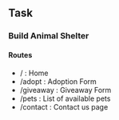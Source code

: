 ## Task

### Build Animal Shelter

#### Routes

- / : Home
- /adopt : Adoption Form
- /giveaway : Giveaway Form
- /pets : List of available pets
- /contact : Contact us page
